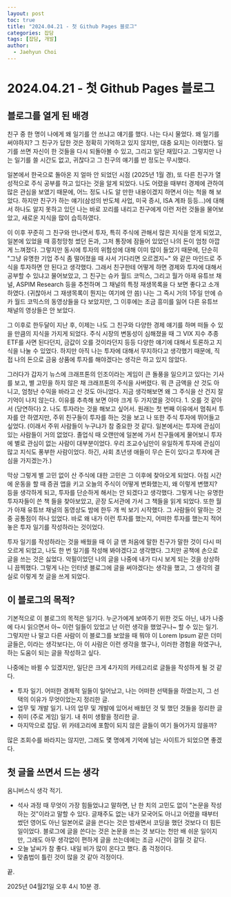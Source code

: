 ```yaml
---
layout: post
toc: true
title: "2024.04.21 - 첫 Github Pages 블로그"
categories: 잡담
tags: [잡담, 개발]
author:
  - Jaehyun Choi
---
```


# 2024.04.21 - 첫 Github Pages 블로그

## 블로그를 열게 된 배경

친구 중 한 명이 나에게 왜 일기를 안 쓰냐고 얘기를 했다. 나는 다시 물었다. 왜 일기를 써야하지? 그 친구가 답한 것은 정확히 기억하고 있지 않지만, 대충 요지는 이러했다. 일기를 쓰면 자신이 한 것들을 다시 되돌아볼 수 있고, 그리고 일단 재밌다고. 그렇지만 나는 일기를 쓸 시간도 없고, 귀찮다고 그 친구의 얘기를 반 정도는 무시했다.

일본에서 한국으로 돌아온 지 얼마 안 되었던 시점 (2025년 1월 경), 또 다른 친구가 열성적으로 주식 공부를 하고 있다는 것을 알게 되었다. 나도 어렸을 때부터 경제에 관하여 많은 관심을 보였기 때문에, 어느 정도 나도 알 만한 내용이겠지 하면서 아는 척을 해 보았다. 하지만 친구가 하는 얘기(삼성의 반도체 사업, 미국 증시, ISA 계좌 등등...)에 대해서 하나도 알지 못하고 있던 나는 바로 꼬리를 내리고 친구에게 이런 저런 것들을 물어보았고, 새로운 지식을 많이 습득하였다.

이 이후 꾸준히 그 친구와 만나면서 투자, 특히 주식에 관해서 많은 지식을 얻게 되었고, 일본에 있었을 때 흥청망청 썼던 돈과, 그저 통장에 잠들어 있었던 나의 돈이 엄청 아깝게 느껴졌다. 그렇지만 동시에 투자의 위험성에 대해 이미 많이 들었기 때문에, 단순히 "그냥 유명한 기업 주식 좀 떨어졌을 때 사서 기다리면 오르겠지~" 와 같은 마인드로 주식을 투자하면 안 된다고 생각했다. 그래서 친구한테 어떻게 하면 경제와 투자에 대해서 공부할 수 있냐고 물어보았고, 그 친구는 슈카 월드 코믹스, 그리고 월가 아재 유튜브 채널, ASPIM Research 등을 추천하며 그 채널의 특정 재생목록을 다 보면 좋다고 소개하였다. (귀찮아서 그 재생목록이 뭔지는 여기에 안 씀) 나는 그 즉시 거의 1주일 만에 슈카 월드 코믹스의 동영상들을 다 보았지만, 그 이후에는 조금 흥미를 잃어 다른 유튜브 채널의 영상들은 안 보았다.

그 이후로 한두달이 지난 후, 이제는 나도 그 친구와 다양한 경제 얘기를 하며 떠들 수 있을 만큼의 지식을 가지게 되었다. 주식 시장의 변동성이 심해졌을 때 그 VIX 지수 추종 ETF를 사면 된다던지, 금값이 오를 것이라던지 등등 다양한 얘기에 대해서 토론하고 지식을 나눌 수 있었다. 하지만 아직 나는 투자에 대해서 무지하다고 생각했기 때문에, 직접 나의 돈으로 금융 상품에 투자를 해야겠다는 생각은 하고 있지 않았다.

그러다가 갑자기 뉴스에 크래프톤의 인조이라는 게임이 큰 돌풍을 일으키고 있다는 기사를 보고, 별 고민을 하지 않은 채 크래프톤의 주식을 사버렸다. 뭐 큰 금액을 산 것도 아니고, 엄청난 수익을 바라고 산 것도 아니었다. 지금 생각해보면 왜 그 주식을 산 건지 잘 기억이 나지 않는다. 이유를 추측해 보면 아마 크게 두 가지였을 것이다. 1. 오를 것 같아서 (당연하다) 2. 나도 투자라는 것을 해보고 싶어서. 원래는 첫 번째 이유에서 멈춰서 투자를 안 하였지만, 주위 친구들이 투자를 하는 것을 보고 나 또한 주식 투자에 뛰어들고 싶었다. (이래서 주위 사람들이 누구냐가 참 중요한 것 같다. 일본에서는 투자에 관심이 있는 사람들이 거의 없었다. 졸업식 때 오랜만에 일본에 가서 친구들에게 물어보니 투자에 별로 관심이 없는 사람이 대부분이었다. 우리 조교수님만이 유일하게 투자에 관심이 많고 지식도 풍부한 사람이었다. 하긴, 사회 초년생 애들이 무슨 돈이 있다고 투자에 관심을 가지겠는가.)

막상 그렇게 별 고민 없이 산 주식에 대한 고민은 그 이후에 찾아오게 되었다. 아침 시간에 운동을 할 때 증권 앱을 키고 오늘의 주식이 어떻게 변화했는지, 왜 이렇게 변했지? 등을 생각하게 되고, 투자를 단순하게 해서는 안 되겠다고 생각했다. 그렇게 나는 유명한 투자자들이 쓴 책 들을 찾아보았고, 곧장 도서관에 가서 그 책들을 읽게 되었다. 또한 월가 아재 유튜브 채널의 동영상도 밤에 한두 개 씩 보기 시작했다. 그 사람들이 말하는 것 중 공통점이 하나 있었다. 바로 왜 내가 이런 투자를 했는지, 어떠한 투자를 했는지 적어놓은 투자 일기를 작성하라는 것이었다.

투자 일기를 작성하라는 것을 배웠을 때 이 글 맨 처음에 말한 친구가 말한 것이 다시 떠오르게 되었고, 나도 한 번 일기를 작성해 봐야겠다고 생각했다. 그치만 공책에 손으로 글을 쓰는 것은 싫었다. 악필이었던 나의 글을 나중에 내가 다시 보게 되는 것을 상상하니 끔찍했다. 그렇게 나는 인터넷 블로그에 글을 써야겠다는 생각을 했고, 그 생각의 결실로 이렇게 첫 글을 쓰게 되었다.

## 이 블로그의 목적?

기본적으로 이 블로그의 목적은 일기다. 누군가에게 보여주기 위한 것도 아닌, 내가 나중에 다시 읽으면서 아~ 이런 일들이 있었고 난 이런 생각을 했었구나~ 할 수 있는 일기. 그렇지만 나 말고 다른 사람이 이 블로그를 보았을 때 뭐야 이 Lorem Ipsum 같은 더미 글들은, 이라는 생각보다는, 아 이 사람은 이런 생각을 했구나, 이러한 경험을 하였구나, 하는 도움이 되는 글을 작성하고 싶다.

나중에는 바뀔 수 있겠지만, 일단은 크게 4가지의 카테고리로 글들을 작성하게 될 것 같다.

- 투자 일기. 어떠한 경제적 일들이 일어났고, 나는 어떠한 선택들을 하였는지, 그 선택의 이유가 무엇이었는지 정리한 글.
- 업무 및 개발 일기. 나의 업무 및 개발에 있어서 배웠던 것 및 했던 것들을 정리한 글
- 취미 (주로 게임) 일기. 내 취미 생활을 정리한 글.
- 마지막으로 잡담. 위 카테고리에 포함이 되지 않은 글들이 여기 들어가지 않을까?

많은 조회수를 바라지는 않지만, 그래도 몇 명에게 기억에 남는 사이트가 되었으면 좋겠다.

## 첫 글을 쓰면서 드는 생각

옴니버스식 생각 적기.

- 석사 과정 때 무엇이 가장 힘들었냐고 말하면, 난 한 치의 고민도 없이 "논문을 작성하는 것"이라고 말할 수 있다. 글재주도 없는 내가 모국어도 아니고 어렸을 때부터 썼던 영어도 아닌 일본어로 글을 쓴다는 것은 밤새면서 코딩을 했던 것보다 더 힘든 일이었다. 블로그에 글을 쓴다는 것은 논문을 쓰는 것 보다는 천만 배 쉬운 일이지만, 그래도 아무 생각없이 편하게 글을 쓰는데에는 조금 시간이 걸릴 것 같다.
- 오늘 날씨가 참 좋다. 내일 비가 많이 온다고 했다. 좀 걱정이다.
- 맞춤법이 틀린 것이 많을 것 같아 걱정이다.

끝.

2025년 04월21일 오후 4시 10분 경.
